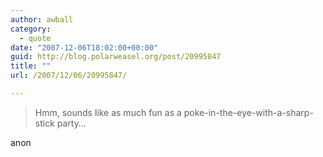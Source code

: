 ```yaml
---
author: awball
category:
  - quote
date: "2007-12-06T18:02:00+00:00"
guid: http://blog.polarweasel.org/post/20995847
title: ""
url: /2007/12/06/20995847/

---
```

> Hmm, sounds like as much fun as a poke-in-the-eye-with-a-sharp-stick party…

 anon
